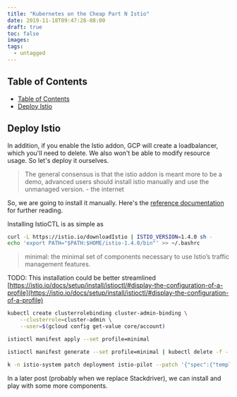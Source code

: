 ```yaml
---
title: "Kubernetes on the Cheap Part N Istio"
date: 2019-11-18T09:47:28-08:00
draft: true
toc: false
images:
tags: 
  - untagged
---
```


## Table of Contents

- [Table of Contents](#table-of-contents)
- [Deploy Istio](#deploy-istio)

## Deploy Istio

In addition, if you enable the Istio addon, GCP will create a loadbalancer, which you'll need to delete. We also won't be able to modify resource usage. So let's deploy it ourselves.

> The general consensus is that the istio addon is meant more to be a demo, advanced users should install istio manually and use the unmanaged version. - the internet

So, we are going to install it manually. Here's the [reference documentation](https://istio.io/docs/setup/getting-started/) for further reading.

Installing IstioCTL is as simple as

```bash
curl -L https://istio.io/downloadIstio | ISTIO_VERSION=1.4.0 sh -
echo 'export PATH="$PATH:$HOME/istio-1.4.0/bin"' >> ~/.bashrc
```

> minimal: the minimal set of components necessary to use Istio’s traffic management features.

TODO: This installation could be better streamlined [https://istio.io/docs/setup/install/istioctl/#display-the-configuration-of-a-profile](https://istio.io/docs/setup/install/istioctl/#display-the-configuration-of-a-profile)

```bash
kubectl create clusterrolebinding cluster-admin-binding \
    --clusterrole=cluster-admin \
    --user=$(gcloud config get-value core/account)

istioctl manifest apply --set profile=minimal

istioctl manifest generate --set profile=minimal | kubectl delete -f -

k -n istio-system patch deployment istio-pilot --patch '{"spec":{"template":{"spec":{"$setElementOrder/containers":[{"name":"discovery"},{"name":"istio-proxy"}],"containers":[{"name":"discovery","resources":{"requests":{"cpu":"10m","memory":"100Mi"}}},{"name":"istio-proxy","resources":{"limits":null,"requests":null}}]}}}}'
```

In a later post (probably when we replace Stackdriver), we can install and play with some more components.